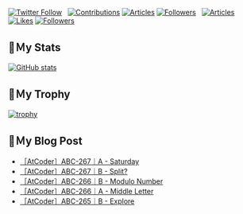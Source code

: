 [![Twitter Follow](https://img.shields.io/twitter/follow/hyperdb?label=twitter&logo=twitter&style=plastic)](https://twitter.com/hyperdb)
&nbsp;
[![Contributions](https://badgen.org/img/qiita/hyperdb/contributions?style=plastic)](https://qiita.com/hyperdb)
[![Articles](https://badgen.org/img/qiita/hyperdb/articles?style=plastic)](https://qiita.com/hyperdb)
[![Followers](https://badgen.org/img/qiita/hyperdb/followers?style=plastic)](https://qiita.com/hyperdb)
&nbsp;
[![Articles](https://badgen.org/img/zenn/hyperdb/articles)](https://zenn.dev/hyperdb)
[![Likes](https://badgen.org/img/zenn/hyperdb/likes?style=plastic)](https://zenn.dev/hyperdb)
[![Followers](https://badgen.org/img/zenn/hyperdb/followers?style=plastic)](https://zenn.dev/hyperdb)

## 🔖Ｍy Stats

[![GitHub stats](https://github-readme-stats-eight-theta.vercel.app/api?username=hyperdb&theme=radical&count_private=true&show_icons=true)](https://github.com/anuraghazra/github-readme-stats)

## 🔖Ｍy Trophy

[![trophy](https://github-profile-trophy.vercel.app/?username=hyperdb&theme=onedark)](https://github.com/ryo-ma/github-profile-trophy)

## 🔖Ｍy Blog Post

<!-- BLOG-POST-LIST:START -->
- [［AtCoder］ABC-267｜A - Saturday](https://zenn.dev/hyperdb/articles/913ef1d7591e3b)
- [［AtCoder］ABC-267｜B - Split?](https://zenn.dev/hyperdb/articles/07b09b5d3cc8d6)
- [［AtCoder］ABC-266｜B - Modulo Number](https://zenn.dev/hyperdb/articles/c981b2fe1ce0c9)
- [［AtCoder］ABC-266｜A - Middle Letter](https://zenn.dev/hyperdb/articles/06b758b35e9ce5)
- [［AtCoder］ABC-265｜B - Explore](https://zenn.dev/hyperdb/articles/be5f15d75a99c7)
<!-- BLOG-POST-LIST:END -->
